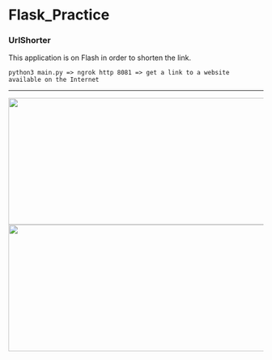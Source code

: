 # Flask_Practice
### UrlShorter
This application is on Flash in order to shorten the link.
```
python3 main.py => ngrok http 8081 => get a link to a website available on the Internet
```
----
<img src="https://i.ibb.co/Yt3QLm5/1KA.jpg" width="800" height="250" alt="">
<img src="https://i.ibb.co/wYFv9wz/2KA.jpg" width="800" height="250" alt="">
